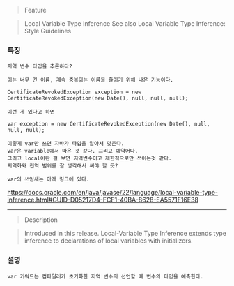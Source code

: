 >Feature

>Local Variable Type Inference
>See also Local Variable Type Inference: Style Guidelines

### 특징
```
지역 변수 타입을 추론하다?

이는 너무 긴 이름, 계속 중복되는 이름을 줄이기 위해 나온 기능이다.

CertificateRevokedException exception = new CertificateRevokedException(new Date(), null, null, null);

이런 게 있다고 하면

var exception = new CertificateRevokedException(new Date(), null, null, null);

이렇게 var만 쓰면 자바가 타입을 알아서 맞춘다.
var은 variable에서 따온 것 같다. 그리고 예약어다.
그리고 local이란 걸 보면 지역변수이고 제한적으로만 쓰이는것 같다.
지역화와 전역 범위를 잘 생각해서 써야 할 듯?

var의 쓰임새는 아래 링크에 있다.
```
https://docs.oracle.com/en/java/javase/22/language/local-variable-type-inference.html#GUID-D05217D4-FCF1-40BA-8628-EA5571F16E38

- - -

>Description

>Introduced in this release.
>Local-Variable Type Inference extends type inference to declarations of local variables with initializers.

### 설명
```
var 키워드는 컴파일러가 초기화한 지역 변수의 선언할 때 변수의 타입을 예측한다.
```
